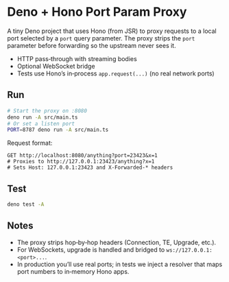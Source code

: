 # Deno + Hono Port Param Proxy

A tiny Deno project that uses Hono (from JSR) to proxy requests to a local port
selected by a `port` query parameter. The proxy strips the `port` parameter
before forwarding so the upstream never sees it.

- HTTP pass‑through with streaming bodies
- Optional WebSocket bridge
- Tests use Hono’s in‑process `app.request(...)` (no real network ports)

## Run

```bash
# Start the proxy on :8080
deno run -A src/main.ts
# Or set a listen port
PORT=8787 deno run -A src/main.ts
```

Request format:

```
GET http://localhost:8080/anything?port=23423&x=1
# Proxies to http://127.0.0.1:23423/anything?x=1
# Sets Host: 127.0.0.1:23423 and X-Forwarded-* headers
```

## Test

```bash
deno test -A
```

## Notes

- The proxy strips hop‑by‑hop headers (Connection, TE, Upgrade, etc.).
- For WebSockets, upgrade is handled and bridged to `ws://127.0.0.1:<port>...`.
- In production you’ll use real ports; in tests we inject a resolver that maps
  port numbers to in‑memory Hono apps.
